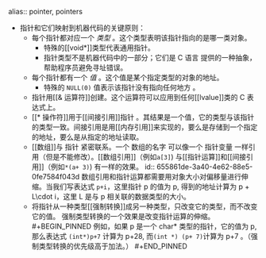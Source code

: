 alias:: pointer, pointers

- 指针和它们映射到机器代码的关键原则：
	- 每个指针都对应一个 *类型* 。这个类型表明该指针指向的是哪一类对象。
		- 特殊的[[void*]]类型代表通用指针。
		- 指针类型不是机器代码中的一部分；它们是 C 语言 提供的一种抽象，帮助程序员避免寻址错误。
	- 每个指针都有一个 *值* 。这个值是某个指定类型的对象的地址。
		- 特殊的 `NULL(0)` 值表示该指针没有指向任何地方 。
	- 指针用[[& 运算符]]创建。这个运算符可以应用到任何[[lvalue]]类的 C 表达式上。
	- [[* 操作符]]用于[[间接引用]]指针 。其结果是一个值，它的类型与该指针的类型一致。间接引用是用[[内存引用]]来实现的，要么是存储到一个指定的地址，要么是从指定的地址读取。
	- [[数组]]与 指针 紧密联系。一个 数组的名字 可以像一个 指针变量 一样引用（但是不能修改）。[[数组引用]]（例如`a[3]`) 与[[指针运算]]和[[间接引用]]（例如`*(a+ 3)`) 有一样的效果。
	  id:: 655861de-3a40-4e62-88e5-0fe7584f043d
	  数组引用和指针运算都需要用对象大小对偏移量进行伸缩。当我们写表达式 `p+i`，这里指针 p 的值为 p,
	  得到的地址计算为 p + L\cdot i，这里 L 是与 p 相关联的数据类型的大小。
	- 将指针从一种类型[[强制转换]]成另一种类型，只改变它的类型，而不改变它的值。
	  强制类型转换的一个效果是改变指针运算的伸缩。
	  #+BEGIN_PINNED
	  例如，如果 p 是一个 char* 类型的指针，它的值为 p, 那么表达式 `(int*)p+7` 计算为 p+28, 而`(int *) (p+ 7)`计算为 p+7 。（强制类型转换的优先级高于加法。）
	  #+END_PINNED